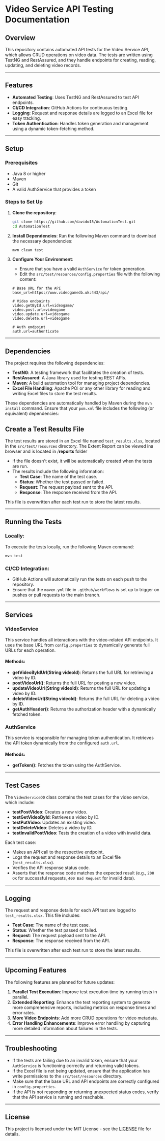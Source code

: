 
# Video Service API Testing Documentation

## Overview

This repository contains automated API tests for the Video Service API, which allows CRUD operations on video data. The tests are written using TestNG and RestAssured, and they handle endpoints for creating, reading, updating, and deleting video records.

---

## Features

- **Automated Testing**: Uses TestNG and RestAssured to test API endpoints.
- **CI/CD Integration**: GitHub Actions for continuous testing.
- **Logging**: Request and response details are logged to an Excel file for easy tracking.
- **Token Authentication**: Handles token generation and management using a dynamic token-fetching method.

---

## Setup

### Prerequisites

- Java 8 or higher
- Maven
- Git
- A valid AuthService that provides a token

### Steps to Set Up

1. **Clone the repository**:
   ```bash
   git clone https://github.com/davido15/AutomationTest.git
   cd AutomationTest

   ```

2. **Install Dependencies**:
   Run the following Maven command to download the necessary dependencies:
   ```bash
   mvn clean test
   ```

3. **Configure Your Environment**:

   - Ensure that you have a valid `AuthService` for token generation.
   - Edit the `src/test/resources/config.properties` file with the following content:
   ```properties
   # Base URL for the API
   base_url=https://www.videogamedb.uk:443/api/

   # Video endpoints
   video.getById.url=videogame/
   video.post.url=videogame
   video.update.url=videogame
   video.delete.url=videogame

   # Auth endpoint
   auth.url=authenticate
   ```

---

## Dependencies

The project requires the following dependencies:

- **TestNG**: A testing framework that facilitates the creation of tests.
- **RestAssured**: A Java library used for testing REST APIs.
- **Maven**: A build automation tool for managing project dependencies.
- **Excel File Handling**: Apache POI or any other library for reading and writing Excel files to store the test results.

These dependencies are automatically handled by Maven during the `mvn install` command. Ensure that your `pom.xml` file includes the following (or equivalent) dependencies:


## Create a Test Results File

The test results are stored in an Excel file named `test_results.xlsx`, located in the `src/test/resources` directory.
The Extent Report can be viewed ina browser and is located in /**reports** folder

- If the file doesn't exist, it will be automatically created when the tests are run.
- The results include the following information:
  - **Test Case**: The name of the test case.
  - **Status**: Whether the test passed or failed.
  - **Request**: The request payload sent to the API.
  - **Response**: The response received from the API.

This file is overwritten after each test run to store the latest results.

---

## Running the Tests

### Locally:

To execute the tests locally, run the following Maven command:
```bash
mvn test
```

### CI/CD Integration:

- GitHub Actions will automatically run the tests on each push to the repository.
- Ensure that the `maven.yml` file in `.github/workflows` is set up to trigger on pushes or pull requests to the main branch.

---

## Services

### VideoService

This service handles all interactions with the video-related API endpoints. It uses the base URL from `config.properties` to dynamically generate full URLs for each operation.

#### Methods:
- **getVideoByIdUrl(String videoId)**: Returns the full URL for retrieving a video by ID.
- **postVideoUrl()**: Returns the full URL for posting a new video.
- **updateVideoUrl(String videoId)**: Returns the full URL for updating a video by ID.
- **deleteVideoUrl(String videoId)**: Returns the full URL for deleting a video by ID.
- **getAuthHeader()**: Returns the authorization header with a dynamically fetched token.

### AuthService

This service is responsible for managing token authentication. It retrieves the API token dynamically from the configured `auth.url`.

#### Methods:
- **getToken()**: Fetches the token using the AuthService.

---

## Test Cases

The `VideoServiceDD` class contains the test cases for the video service, which include:

- **testPostVideo**: Creates a new video.
- **testGetVideoById**: Retrieves a video by ID.
- **testPutVideo**: Updates an existing video.
- **testDeleteVideo**: Deletes a video by ID.
- **testInvalidPostVideo**: Tests the creation of a video with invalid data.

Each test case:
- Makes an API call to the respective endpoint.
- Logs the request and response details to an Excel file (`test_results.xlsx`).
- Verifies the API response status code.
- Asserts that the response code matches the expected result (e.g., `200 OK` for successful requests, `400 Bad Request` for invalid data).

---

## Logging

The request and response details for each API test are logged to `test_results.xlsx`. This file includes:
- **Test Case**: The name of the test case.
- **Status**: Whether the test passed or failed.
- **Request**: The request payload sent to the API.
- **Response**: The response received from the API.

This file is overwritten after each test run to store the latest results.

---

## Upcoming Features

The following features are planned for future updates:

1. **Parallel Test Execution**: Improve test execution time by running tests in parallel.
2. **Extended Reporting**: Enhance the test reporting system to generate more comprehensive reports, including metrics on response times and error rates.
3. **More Video Endpoints**: Add more CRUD operations for video metadata.
4. **Error Handling Enhancements**: Improve error handling by capturing more detailed information about failures in the tests.

---

## Troubleshooting

- If the tests are failing due to an invalid token, ensure that your `AuthService` is functioning correctly and returning valid tokens.
- If the Excel file is not being updated, ensure that the application has write permissions to the `src/test/resources` directory.
- Make sure that the base URL and API endpoints are correctly configured in `config.properties`.
- If the API is not responding or returning unexpected status codes, verify that the API service is running and reachable.

---

## License

This project is licensed under the MIT License - see the [LICENSE](LICENSE) file for details.
